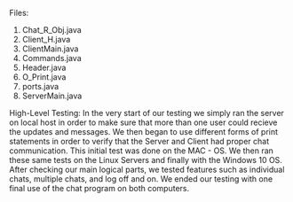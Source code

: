 
Files:
1) Chat_R_Obj.java
2) Client_H.java
3) ClientMain.java
4) Commands.java
5) Header.java
6) O_Print.java
7) ports.java
8) ServerMain.java

High-Level Testing:
In the very start of our testing we simply ran the server on local host in order to make sure that 
more than one user could recieve the updates and messages. We then began to use different forms of print statements
in order to verify that the Server and Client had proper chat communication. This initial test was done on the MAC - OS.
We then ran these same tests on the Linux Servers and finally with the Windows 10 OS. After checking our main logical parts, 
we tested features such as individual chats, multiple chats, and log off and on. We ended our testing with one final use of the chat program on both computers. 

